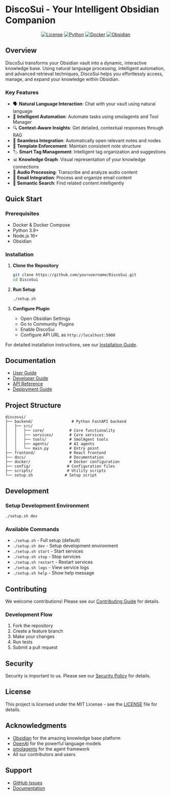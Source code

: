 # DiscoSui - Your Intelligent Obsidian Companion

<div align="center">

[![License](https://img.shields.io/badge/license-MIT-blue.svg)](LICENSE)
[![Python](https://img.shields.io/badge/python-3.9%2B-blue)](https://www.python.org/downloads/)
[![Docker](https://img.shields.io/badge/docker-required-blue)](https://www.docker.com/get-started)
[![Obsidian](https://img.shields.io/badge/obsidian-1.0.0%2B-purple)](https://obsidian.md/)

</div>

## Overview

DiscoSui transforms your Obsidian vault into a dynamic, interactive knowledge base. Using natural language processing, intelligent automation, and advanced retrieval techniques, DiscoSui helps you effortlessly access, manage, and expand your knowledge within Obsidian.

### Key Features

- 🗣️ **Natural Language Interaction**: Chat with your vault using natural language
- 🤖 **Intelligent Automation**: Automate tasks using smolagents and Tool Manager
- 🔍 **Context-Aware Insights**: Get detailed, contextual responses through RAG
- 🔗 **Seamless Integration**: Automatically open relevant notes and nodes
- 📝 **Template Enforcement**: Maintain consistent note structure
- 🏷️ **Smart Tag Management**: Intelligent tag organization and suggestions
- 📊 **Knowledge Graph**: Visual representation of your knowledge connections
- 🎵 **Audio Processing**: Transcribe and analyze audio content
- 📧 **Email Integration**: Process and organize email content
- 🔎 **Semantic Search**: Find related content intelligently

## Quick Start

### Prerequisites

- Docker & Docker Compose
- Python 3.9+
- Node.js 16+
- Obsidian

### Installation

1. **Clone the Repository**
   ```bash
   git clone https://github.com/yourusername/DiscoSui.git
   cd DiscoSui
   ```

2. **Run Setup**
   ```bash
   ./setup.sh
   ```

3. **Configure Plugin**
   - Open Obsidian Settings
   - Go to Community Plugins
   - Enable DiscoSui
   - Configure API URL as `http://localhost:5000`

For detailed installation instructions, see our [Installation Guide](docs/getting-started/installation.md).

## Documentation

- [User Guide](docs/user-guide/README.md)
- [Developer Guide](docs/developer-guide/architecture.md)
- [API Reference](docs/api-reference/README.md)
- [Deployment Guide](docs/deployment/README.md)

## Project Structure

```
discosui/
├── backend/                 # Python FastAPI backend
│   ├── src/
│   │   ├── core/           # Core functionality
│   │   ├── services/       # Core services
│   │   ├── tools/          # SmolAgent tools
│   │   ├── agents/         # AI agents
│   │   └── main.py         # Entry point
├── frontend/               # React frontend
├── docs/                   # Documentation
├── docker/                 # Docker configuration
├── config/                # Configuration files
├── scripts/               # Utility scripts
└── setup.sh              # Setup script
```

## Development

### Setup Development Environment

```bash
./setup.sh dev
```

### Available Commands

- `./setup.sh` - Full setup (default)
- `./setup.sh dev` - Setup development environment
- `./setup.sh start` - Start services
- `./setup.sh stop` - Stop services
- `./setup.sh restart` - Restart services
- `./setup.sh logs` - View service logs
- `./setup.sh help` - Show help message

## Contributing

We welcome contributions! Please see our [Contributing Guide](CONTRIBUTING.md) for details.

### Development Flow

1. Fork the repository
2. Create a feature branch
3. Make your changes
4. Run tests
5. Submit a pull request

## Security

Security is important to us. Please see our [Security Policy](SECURITY.md) for details.

## License

This project is licensed under the MIT License - see the [LICENSE](LICENSE) file for details.

## Acknowledgments

- [Obsidian](https://obsidian.md/) for the amazing knowledge base platform
- [OpenAI](https://openai.com/) for the powerful language models
- [smolagents](https://github.com/example/smolagents) for the agent framework
- All our contributors and users

## Support

- [GitHub Issues](https://github.com/yourusername/DiscoSui/issues)
- [Documentation](docs/)
